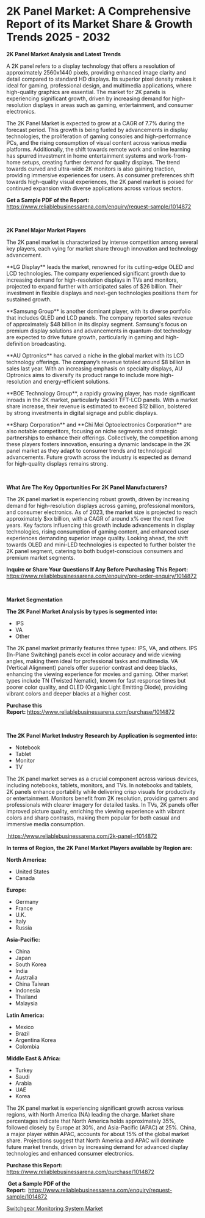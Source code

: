 <p><h1>2K Panel Market: A Comprehensive Report of its Market Share & Growth Trends 2025 - 2032</h1></p><p><strong>2K Panel Market Analysis and Latest Trends</strong></p>
<p><p>A 2K panel refers to a display technology that offers a resolution of approximately 2560x1440 pixels, providing enhanced image clarity and detail compared to standard HD displays. Its superior pixel density makes it ideal for gaming, professional design, and multimedia applications, where high-quality graphics are essential. The market for 2K panels is experiencing significant growth, driven by increasing demand for high-resolution displays in areas such as gaming, entertainment, and consumer electronics.</p><p>The 2K Panel Market is expected to grow at a CAGR of 7.7% during the forecast period. This growth is being fueled by advancements in display technologies, the proliferation of gaming consoles and high-performance PCs, and the rising consumption of visual content across various media platforms. Additionally, the shift towards remote work and online learning has spurred investment in home entertainment systems and work-from-home setups, creating further demand for quality displays. The trend towards curved and ultra-wide 2K monitors is also gaining traction, providing immersive experiences for users. As consumer preferences shift towards high-quality visual experiences, the 2K panel market is poised for continued expansion with diverse applications across various sectors.</p></p>
<p><strong>Get a Sample PDF of the Report:&nbsp;</strong> <a href="https://www.reliablebusinessarena.com/enquiry/request-sample/1014872?utm_campaign=3181&utm_medium=2&utm_source=Github&utm_content=ia&utm_term=06032025&utm_id=2k-panel">https://www.reliablebusinessarena.com/enquiry/request-sample/1014872</a></p>
<p>&nbsp;</p>
<p><strong>2K Panel Major Market Players</strong></p>
<p><p>The 2K panel market is characterized by intense competition among several key players, each vying for market share through innovation and technology advancement.</p><p>**LG Display** leads the market, renowned for its cutting-edge OLED and LCD technologies. The company experienced significant growth due to increasing demand for high-resolution displays in TVs and monitors, projected to expand further with anticipated sales of $26 billion. Their investment in flexible displays and next-gen technologies positions them for sustained growth.</p><p>**Samsung Group** is another dominant player, with its diverse portfolio that includes QLED and LCD panels. The company reported sales revenue of approximately $48 billion in its display segment. Samsung's focus on premium display solutions and advancements in quantum-dot technology are expected to drive future growth, particularly in gaming and high-definition broadcasting.</p><p>**AU Optronics** has carved a niche in the global market with its LCD technology offerings. The company’s revenue totaled around $8 billion in sales last year. With an increasing emphasis on specialty displays, AU Optronics aims to diversify its product range to include more high-resolution and energy-efficient solutions.</p><p>**BOE Technology Group**, a rapidly growing player, has made significant inroads in the 2K market, particularly backlit TFT-LCD panels. With a market share increase, their revenue is estimated to exceed $12 billion, bolstered by strong investments in digital signage and public displays.</p><p>**Sharp Corporation** and **Chi Mei Optoelectronics Corporation** are also notable competitors, focusing on niche segments and strategic partnerships to enhance their offerings. Collectively, the competition among these players fosters innovation, ensuring a dynamic landscape in the 2K panel market as they adapt to consumer trends and technological advancements. Future growth across the industry is expected as demand for high-quality displays remains strong.</p></p>
<p>&nbsp;</p>
<p><strong>What Are The Key Opportunities For 2K Panel Manufacturers?</strong></p>
<p><p>The 2K panel market is experiencing robust growth, driven by increasing demand for high-resolution displays across gaming, professional monitors, and consumer electronics. As of 2023, the market size is projected to reach approximately $xx billion, with a CAGR of around x% over the next five years. Key factors influencing this growth include advancements in display technologies, rising consumption of gaming content, and enhanced user experiences demanding superior image quality. Looking ahead, the shift towards OLED and mini-LED technologies is expected to further bolster the 2K panel segment, catering to both budget-conscious consumers and premium market segments.</p></p>
<p><strong>Inquire or Share Your Questions If Any Before Purchasing This Report:</strong> <a href="https://www.reliablebusinessarena.com/enquiry/pre-order-enquiry/1014872?utm_campaign=3181&utm_medium=2&utm_source=Github&utm_content=ia&utm_term=06032025&utm_id=2k-panel">https://www.reliablebusinessarena.com/enquiry/pre-order-enquiry/1014872</a></p>
<p>&nbsp;</p>
<p><strong>Market Segmentation</strong></p>
<p><strong>The 2K Panel Market Analysis by types is segmented into:</strong></p>
<p><ul><li>IPS</li><li>VA</li><li>Other</li></ul></p>
<p><p>The 2K panel market primarily features three types: IPS, VA, and others. IPS (In-Plane Switching) panels excel in color accuracy and wide viewing angles, making them ideal for professional tasks and multimedia. VA (Vertical Alignment) panels offer superior contrast and deep blacks, enhancing the viewing experience for movies and gaming. Other market types include TN (Twisted Nematic), known for fast response times but poorer color quality, and OLED (Organic Light Emitting Diode), providing vibrant colors and deeper blacks at a higher cost.</p></p>
<p><strong>Purchase this Report:&nbsp;</strong><a href="https://www.reliablebusinessarena.com/purchase/1014872?utm_campaign=3181&utm_medium=2&utm_source=Github&utm_content=ia&utm_term=06032025&utm_id=2k-panel">https://www.reliablebusinessarena.com/purchase/1014872</a></p>
<p>&nbsp;</p>
<p><strong>The 2K Panel Market Industry Research by Application is segmented into:</strong></p>
<p><ul><li>Notebook</li><li>Tablet</li><li>Monitor</li><li>TV</li></ul></p>
<p><p>The 2K panel market serves as a crucial component across various devices, including notebooks, tablets, monitors, and TVs. In notebooks and tablets, 2K panels enhance portability while delivering crisp visuals for productivity or entertainment. Monitors benefit from 2K resolution, providing gamers and professionals with clearer imagery for detailed tasks. In TVs, 2K panels offer improved picture quality, enriching the viewing experience with vibrant colors and sharp contrasts, making them popular for both casual and immersive media consumption.</p></p>
<p><a href="https://www.reliablebusinessarena.com/2k-panel-r1014872?utm_campaign=3181&utm_medium=2&utm_source=Github&utm_content=ia&utm_term=06032025&utm_id=2k-panel">&nbsp;https://www.reliablebusinessarena.com/2k-panel-r1014872</a></p>
<p><strong>In terms of Region, the 2K Panel Market Players available by Region are:</strong></p>
<p>
    <p> <strong> North America: </strong>
        <ul>
            <li>United States</li>
            <li>Canada</li>
        </ul>
        </p> 
    <p> <strong> Europe: </strong>
        <ul>
            <li>Germany</li>
            <li>France</li>
            <li>U.K.</li>
            <li>Italy</li>
            <li>Russia</li>
        </ul>
        </p> 
    <p> <strong> Asia-Pacific: </strong>
        <ul>
            <li>China</li>
            <li>Japan</li>
            <li>South Korea</li>
            <li>India</li>
            <li>Australia</li>
            <li>China Taiwan</li>
            <li>Indonesia</li>
            <li>Thailand</li>
            <li>Malaysia</li>
        </ul>
        </p> 
    <p> <strong> Latin America: </strong>
        <ul>
            <li>Mexico</li>
            <li>Brazil</li>
            <li>Argentina Korea</li>
            <li>Colombia</li>
        </ul>
        </p> 
    <p> <strong> Middle East & Africa: </strong>
        <ul>
            <li>Turkey</li>
            <li>Saudi</li>
            <li>Arabia</li>
            <li>UAE</li>
            <li>Korea</li>
        </ul>
    </p>
    </p>
<p><p>The 2K panel market is experiencing significant growth across various regions, with North America (NA) leading the charge. Market share percentages indicate that North America holds approximately 35%, followed closely by Europe at 30%, and Asia-Pacific (APAC) at 25%. China, a major player within APAC, accounts for about 15% of the global market share. Projections suggest that North America and APAC will dominate future market trends, driven by increasing demand for advanced display technologies and enhanced consumer electronics.</p></p>
<p><strong>Purchase this Report: </strong><a href="https://www.reliablebusinessarena.com/purchase/1014872?utm_campaign=3181&utm_medium=2&utm_source=Github&utm_content=ia&utm_term=06032025&utm_id=2k-panel">https://www.reliablebusinessarena.com/purchase/1014872</a></p>
<p>&nbsp;<strong>Get a Sample PDF of the Report:&nbsp;&nbsp;</strong><a href="https://www.reliablebusinessarena.com/enquiry/request-sample/1014872?utm_campaign=3181&utm_medium=2&utm_source=Github&utm_content=ia&utm_term=06032025&utm_id=2k-panel">https://www.reliablebusinessarena.com/enquiry/request-sample/1014872</a></p>
<p><strong></strong></p>
<p><p><a href="https://github.com/jolinolooman/Market-Research-Report-List-1/blob/main/switchgear-monitoring-system-market.md?utm_campaign=3181&utm_medium=2&utm_source=Github&utm_content=ia&utm_term=06032025&utm_id=2k-panel">Switchgear Monitoring System Market</a></p></p>